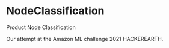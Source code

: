 # NodeClassification
Product Node Classification

Our attempt at the Amazon ML challenge 2021 HACKEREARTH.
